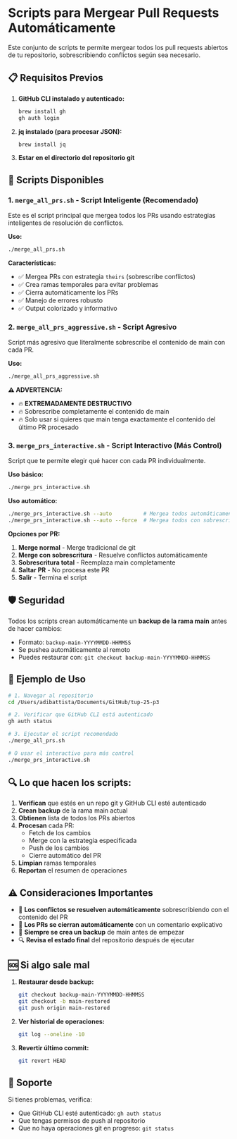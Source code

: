 # Scripts para Mergear Pull Requests Automáticamente

Este conjunto de scripts te permite mergear todos los pull requests abiertos de tu repositorio, sobrescribiendo conflictos según sea necesario.

## 📋 Requisitos Previos

1. **GitHub CLI instalado y autenticado:**
   ```bash
   brew install gh
   gh auth login
   ```

2. **jq instalado (para procesar JSON):**
   ```bash
   brew install jq
   ```

3. **Estar en el directorio del repositorio git**

## 🔧 Scripts Disponibles

### 1. `merge_all_prs.sh` - Script Inteligente (Recomendado)
Este es el script principal que mergea todos los PRs usando estrategias inteligentes de resolución de conflictos.

**Uso:**
```bash
./merge_all_prs.sh
```

**Características:**
- ✅ Mergea PRs con estrategia `theirs` (sobrescribe conflictos)
- ✅ Crea ramas temporales para evitar problemas
- ✅ Cierra automáticamente los PRs
- ✅ Manejo de errores robusto
- ✅ Output colorizado y informativo

### 2. `merge_all_prs_aggressive.sh` - Script Agresivo
Script más agresivo que literalmente sobrescribe el contenido de main con cada PR.

**Uso:**
```bash
./merge_all_prs_aggressive.sh
```

**⚠️ ADVERTENCIA:**
- 🔥 **EXTREMADAMENTE DESTRUCTIVO**
- 🔥 Sobrescribe completamente el contenido de main
- 🔥 Solo usar si quieres que main tenga exactamente el contenido del último PR procesado

### 3. `merge_prs_interactive.sh` - Script Interactivo (Más Control)
Script que te permite elegir qué hacer con cada PR individualmente.

**Uso básico:**
```bash
./merge_prs_interactive.sh
```

**Uso automático:**
```bash
./merge_prs_interactive.sh --auto          # Mergea todos automáticamente
./merge_prs_interactive.sh --auto --force  # Mergea todos con sobrescritura total
```

**Opciones por PR:**
1. **Merge normal** - Merge tradicional de git
2. **Merge con sobrescritura** - Resuelve conflictos automáticamente
3. **Sobrescritura total** - Reemplaza main completamente
4. **Saltar PR** - No procesa este PR
5. **Salir** - Termina el script

## 🛡️ Seguridad

Todos los scripts crean automáticamente un **backup de la rama main** antes de hacer cambios:
- Formato: `backup-main-YYYYMMDD-HHMMSS`
- Se pushea automáticamente al remoto
- Puedes restaurar con: `git checkout backup-main-YYYYMMDD-HHMMSS`

## 📖 Ejemplo de Uso

```bash
# 1. Navegar al repositorio
cd /Users/adibattista/Documents/GitHub/tup-25-p3

# 2. Verificar que GitHub CLI está autenticado
gh auth status

# 3. Ejecutar el script recomendado
./merge_all_prs.sh

# O usar el interactivo para más control
./merge_prs_interactive.sh
```

## 🔍 Lo que hacen los scripts:

1. **Verifican** que estés en un repo git y GitHub CLI esté autenticado
2. **Crean backup** de la rama main actual
3. **Obtienen** lista de todos los PRs abiertos
4. **Procesan** cada PR:
   - Fetch de los cambios
   - Merge con la estrategia especificada
   - Push de los cambios
   - Cierre automático del PR
5. **Limpian** ramas temporales
6. **Reportan** el resumen de operaciones

## ⚠️ Consideraciones Importantes

- 🔄 **Los conflictos se resuelven automáticamente** sobrescribiendo con el contenido del PR
- 📝 **Los PRs se cierran automáticamente** con un comentario explicativo
- 💾 **Siempre se crea un backup** de main antes de empezar
- 🔍 **Revisa el estado final** del repositorio después de ejecutar

## 🆘 Si algo sale mal

1. **Restaurar desde backup:**
   ```bash
   git checkout backup-main-YYYYMMDD-HHMMSS
   git checkout -b main-restored
   git push origin main-restored
   ```

2. **Ver historial de operaciones:**
   ```bash
   git log --oneline -10
   ```

3. **Revertir último commit:**
   ```bash
   git revert HEAD
   ```

## 📧 Soporte

Si tienes problemas, verifica:
- Que GitHub CLI esté autenticado: `gh auth status`
- Que tengas permisos de push al repositorio
- Que no haya operaciones git en progreso: `git status`
